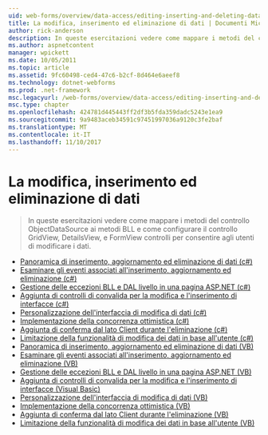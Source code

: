 ```yaml
---
uid: web-forms/overview/data-access/editing-inserting-and-deleting-data/index
title: La modifica, inserimento ed eliminazione di dati | Documenti Microsoft
author: rick-anderson
description: In queste esercitazioni vedere come mappare i metodi del controllo ObjectDataSource ai metodi BLL e come configurare il controllo GridView, DetailsView e FormView co...
ms.author: aspnetcontent
manager: wpickett
ms.date: 10/05/2011
ms.topic: article
ms.assetid: 9fc60498-ced4-47c6-b2cf-8d464e6aeef8
ms.technology: dotnet-webforms
ms.prod: .net-framework
msc.legacyurl: /web-forms/overview/data-access/editing-inserting-and-deleting-data
msc.type: chapter
ms.openlocfilehash: 424781d445443ff2df3b5fda359dadc5243e1ea9
ms.sourcegitcommit: 9a9483aceb34591c97451997036a9120c3fe2baf
ms.translationtype: MT
ms.contentlocale: it-IT
ms.lasthandoff: 11/10/2017
---
```

<a name="editing-inserting-and-deleting-data"></a>La modifica, inserimento ed eliminazione di dati
====================
> In queste esercitazioni vedere come mappare i metodi del controllo ObjectDataSource ai metodi BLL e come configurare il controllo GridView, DetailsView, e FormView controlli per consentire agli utenti di modificare i dati.


- [Panoramica di inserimento, aggiornamento ed eliminazione di dati (c#)](an-overview-of-inserting-updating-and-deleting-data-cs.md)
- [Esaminare gli eventi associati all'inserimento, aggiornamento ed eliminazione (c#)](examining-the-events-associated-with-inserting-updating-and-deleting-cs.md)
- [Gestione delle eccezioni BLL e DAL livello in una pagina ASP.NET (c#)](handling-bll-and-dal-level-exceptions-in-an-asp-net-page-cs.md)
- [Aggiunta di controlli di convalida per la modifica e l'inserimento di interfacce (c#)](adding-validation-controls-to-the-editing-and-inserting-interfaces-cs.md)
- [Personalizzazione dell'interfaccia di modifica di dati (c#)](customizing-the-data-modification-interface-cs.md)
- [Implementazione della concorrenza ottimistica (c#)](implementing-optimistic-concurrency-cs.md)
- [Aggiunta di conferma dal lato Client durante l'eliminazione (c#)](adding-client-side-confirmation-when-deleting-cs.md)
- [Limitazione della funzionalità di modifica dei dati in base all'utente (c#)](limiting-data-modification-functionality-based-on-the-user-cs.md)
- [Panoramica di inserimento, aggiornamento ed eliminazione di dati (VB)](an-overview-of-inserting-updating-and-deleting-data-vb.md)
- [Esaminare gli eventi associati all'inserimento, aggiornamento ed eliminazione (VB)](examining-the-events-associated-with-inserting-updating-and-deleting-vb.md)
- [Gestione delle eccezioni BLL e DAL livello in una pagina ASP.NET (VB)](handling-bll-and-dal-level-exceptions-in-an-asp-net-page-vb.md)
- [Aggiunta di controlli di convalida per la modifica e l'inserimento di interfacce (Visual Basic)](adding-validation-controls-to-the-editing-and-inserting-interfaces-vb.md)
- [Personalizzazione dell'interfaccia di modifica di dati (VB)](customizing-the-data-modification-interface-vb.md)
- [Implementazione della concorrenza ottimistica (VB)](implementing-optimistic-concurrency-vb.md)
- [Aggiunta di conferma dal lato Client durante l'eliminazione (VB)](adding-client-side-confirmation-when-deleting-vb.md)
- [Limitazione della funzionalità di modifica dei dati in base all'utente (VB)](limiting-data-modification-functionality-based-on-the-user-vb.md)
